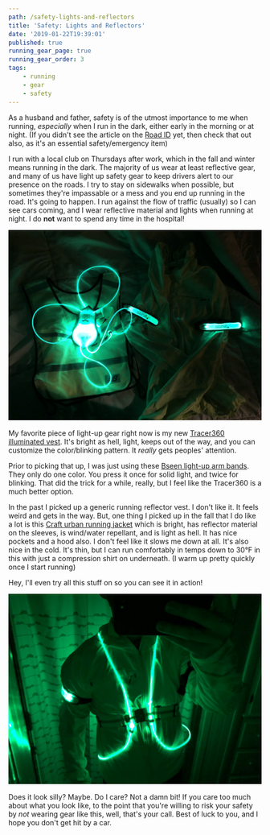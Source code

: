 ```yaml
---
path: /safety-lights-and-reflectors
title: 'Safety: Lights and Reflectors'
date: '2019-01-22T19:39:01'
published: true
running_gear_page: true
running_gear_order: 3
tags:
    - running
    - gear
    - safety
---
```


As a husband and father, safety is of the utmost importance to me when running, *especially* when I run in the dark, either early in the morning or at night. (If you didn't see the article on the [Road ID](/road-id) yet, then check that out also, as it's an essential safety/emergency item) 

I run with a local club on Thursdays after work, which in the fall and winter means running in the dark. The majority of us wear at least reflective gear, and many of us have light up safety gear to keep drivers alert to our presence on the roads. I try to stay on sidewalks when possible, but sometimes they're impassable or a mess and you end up running in the road. It's going to happen. I run against the flow of traffic (usually) so I can see cars coming, and I wear reflective material and lights when running at night. I do **not** want to spend any time in the hospital!

![Safety gear: light up vest and arm bands](./safety-gear.jpg)

My favorite piece of light-up gear right now is my new [Tracer360 illuminated vest](https://www.noxgear.com/tracer360). It's bright as hell, light, keeps out of the way, and you can customize the color/blinking pattern. It *really* gets peoples' attention. 

Prior to picking that up, I was just using these [Bseen light-up arm bands](https://www.amazon.com/gp/product/B017WGIDM6). They only do one color. You press it once for solid light, and twice for blinking. That did the trick for a while, really, but I feel like the Tracer360 is a much better option.

In the past I picked up a generic running reflector vest. I don't like it. It feels weird and gets in the way. But, one thing I picked up in the fall that I do like a lot is this [Craft urban running jacket](https://www.craftsportswear.com/B2C%20-%20Craft/all-products-7a58fca3/clothes/jackets--vests/1906447-809926/) which is bright, has reflector material on the sleeves, is wind/water repellant, and is light as hell. It has nice pockets and a hood also. I don't feel like it slows me down at all. It's also nice in the cold. It's thin, but I can run comfortably in temps down to 30°F in this with just a compression shirt on underneath. (I warm up pretty quickly once I start running)

Hey, I'll even try all this stuff on so you can see it in action!

![Me wearing the Tracer360 vest, Bseen armbands, and Craft urban running jacket](./safety-vest-and-arm-bands.jpg)

Does it look silly? Maybe. Do I care? Not a damn bit! If you care too much about what you look like, to the point that you're willing to risk your safety by *not* wearing gear like this, well, that's your call. Best of luck to you, and I hope you don't get hit by a car. 